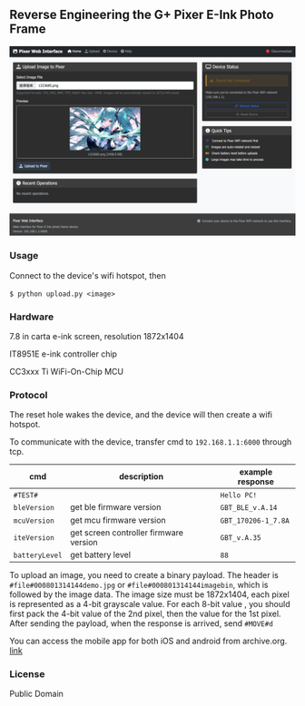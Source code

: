 ## Reverse Engineering the G+ Pixer E-Ink Photo Frame

![Pixer Screenshot](snapshot.png)

### Usage

Connect to the device's wifi hotspot, then

`$ python upload.py <image>`

### Hardware

7.8 in carta e-ink screen, resolution 1872x1404

IT8951E e-ink controller chip

CC3xxx Ti WiFi-On-Chip MCU

### Protocol

The reset hole wakes the device, and the device will then create a wifi hotspot. 

To communicate with the device, transfer cmd to `192.168.1.1:6000` through tcp.

| cmd            | description                            | example response    |
| -------------- | -------------------------------------- | ------------------- |
| `#TEST#`       |                                        | `Hello PC!`         |
| `bleVersion`   | get ble firmware version               | `GBT_BLE_v.A.14`    |
| `mcuVersion`   | get mcu firmware version               | `GBT_170206-1_7.8A` |
| `iteVersion`   | get screen controller firmware version | `GBT_v.A.35`        |
| `batteryLevel` | get battery level                      | `88`                |

To upload an image, you need to create a binary payload. The header is `#file#000801314144demo.jpg` or `#file#000801314144imagebin`, which is followed by the image data. The image size must be 1872x1404, each pixel is represented as a 4-bit grayscale value. For each 8-bit value , you should first pack the 4-bit value of the 2nd pixel, then the value for the 1st pixel. After sending the payload, when the response is arrived, send `#MOVE#d`

You can access the mobile app for both iOS and android from archive.org. [link](https://archive.org/details/pixer-3.7.0)

### License

Public Domain

